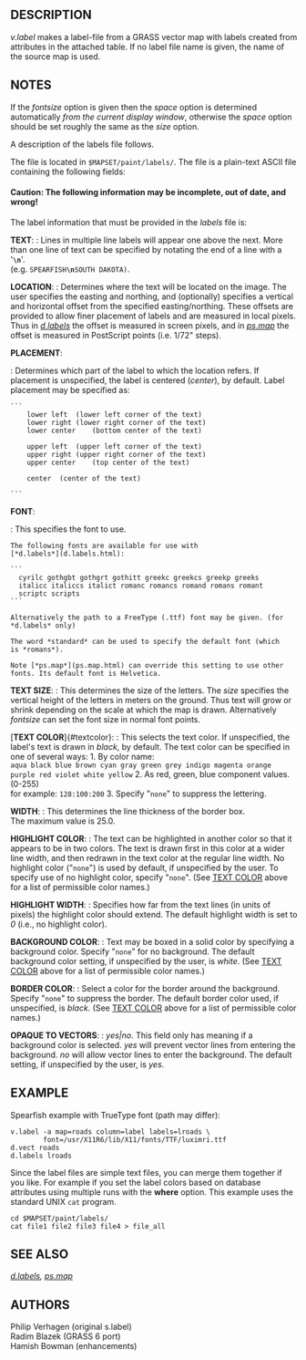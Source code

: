 ## DESCRIPTION

*v.label* makes a label-file from a GRASS vector map with labels created
from attributes in the attached table. If no label file name is given,
the name of the source map is used.

## NOTES

If the *fontsize* option is given then the *space* option is determined
automatically *from the current display window*, otherwise the *space*
option should be set roughly the same as the *size* option.

A description of the labels file follows.

The file is located in `$MAPSET/paint/labels/`. The file is a plain-text
ASCII file containing the following fields:

#### Caution: The following information may be incomplete, out of date, and wrong!

The label information that must be provided in the *labels* file is:

**TEXT**:
:   Lines in multiple line labels will appear one above the next. More
    than one line of text can be specified by notating the end of a line
    with a \'**`\n`**\'.\
    (e.g. `SPEARFISH`**`\n`**`SOUTH DAKOTA)`.

**LOCATION**:
:   Determines where the text will be located on the image. The user
    specifies the easting and northing, and (optionally) specifies a
    vertical and horizontal offset from the specified easting/northing.
    These offsets are provided to allow finer placement of labels and
    are measured in local pixels. Thus in [*d.labels*](d.labels.html)
    the offset is measured in screen pixels, and in
    [*ps.map*](ps.map.html) the offset is measured in PostScript points
    (i.e. 1/72\" steps).

**PLACEMENT**:

:   Determines which part of the label to which the location refers. If
    placement is unspecified, the label is centered (*center*), by
    default. Label placement may be specified as:

    ```
        lower left  (lower left corner of the text)
        lower right (lower right corner of the text)
        lower center    (bottom center of the text)

        upper left  (upper left corner of the text)
        upper right (upper right corner of the text)
        upper center    (top center of the text)

        center  (center of the text)

    ```

**FONT**:

:   This specifies the font to use.

    The following fonts are available for use with
    [*d.labels*](d.labels.html):

    ```
      cyrilc gothgbt gothgrt gothitt greekc greekcs greekp greeks
      italicc italiccs italict romanc romancs romand romans romant
      scriptc scripts
    ```

    Alternatively the path to a FreeType (.ttf) font may be given. (for
    *d.labels* only)

    The word *standard* can be used to specify the default font (which
    is *romans*).

    Note [*ps.map*](ps.map.html) can override this setting to use other
    fonts. Its default font is Helvetica.

**TEXT SIZE**:
:   This determines the size of the letters. The *size* specifies the
    vertical height of the letters in meters on the ground. Thus text
    will grow or shrink depending on the scale at which the map is
    drawn. Alternatively *fontsize* can set the font size in normal font
    points.

[**TEXT COLOR**]{#textcolor}:
:   This selects the text color. If unspecified, the label\'s text is
    drawn in *black*, by default. The text color can be specified in one
    of several ways:
    1.  By color name:\
        `aqua black blue brown cyan gray green grey indigo magenta orange purple red violet white yellow`
    2.  As red, green, blue component values. (0-255)\
        for example: `128:100:200`
    3.  Specify \"`none`\" to suppress the lettering.

**WIDTH**:
:   This determines the line thickness of the border box.\
    The maximum value is 25.0.

**HIGHLIGHT COLOR**:
:   The text can be highlighted in another color so that it appears to
    be in two colors. The text is drawn first in this color at a wider
    line width, and then redrawn in the text color at the regular line
    width. No highlight color (\"`none`\") is used by default, if
    unspecified by the user. To specify use of no highlight color,
    specify \"`none`\". (See [TEXT COLOR](#textcolor) above for a list
    of permissible color names.)

**HIGHLIGHT WIDTH**:
:   Specifies how far from the text lines (in units of pixels) the
    highlight color should extend. The default highlight width is set to
    *0* (i.e., no highlight color).

**BACKGROUND COLOR**:
:   Text may be boxed in a solid color by specifying a background color.
    Specify \"`none`\" for no background. The default background color
    setting, if unspecified by the user, is *white*. (See [TEXT
    COLOR](#textcolor) above for a list of permissible color names.)

**BORDER COLOR**:
:   Select a color for the border around the background. Specify
    \"`none`\" to suppress the border. The default border color used, if
    unspecified, is *black*. (See [TEXT COLOR](#textcolor) above for a
    list of permissible color names.)

**OPAQUE TO VECTORS**:
:   *yes\|no*. This field only has meaning if a background color is
    selected. *yes* will prevent vector lines from entering the
    background. *no* will allow vector lines to enter the background.
    The default setting, if unspecified by the user, is *yes*.

## EXAMPLE

Spearfish example with TrueType font (path may differ):

```
v.label -a map=roads column=label labels=lroads \
        font=/usr/X11R6/lib/X11/fonts/TTF/luximri.ttf
d.vect roads
d.labels lroads
```

Since the label files are simple text files, you can merge them together
if you like. For example if you set the label colors based on database
attributes using multiple runs with the **where** option. This example
uses the standard UNIX `cat` program.

```
cd $MAPSET/paint/labels/
cat file1 file2 file3 file4 > file_all
```

## SEE ALSO

*[d.labels](d.labels.html), [ps.map](ps.map.html)*

## AUTHORS

Philip Verhagen (original s.label)\
Radim Blazek (GRASS 6 port)\
Hamish Bowman (enhancements)
